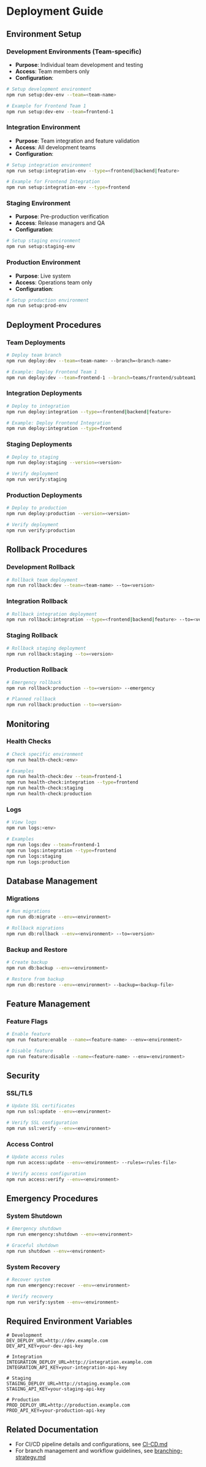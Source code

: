 # Deployment Guide

## Environment Setup

### Development Environments (Team-specific)
- **Purpose**: Individual team development and testing
- **Access**: Team members only
- **Configuration**:
```bash
# Setup development environment
npm run setup:dev-env --team=<team-name>

# Example for Frontend Team 1
npm run setup:dev-env --team=frontend-1
```

### Integration Environment
- **Purpose**: Team integration and feature validation
- **Access**: All development teams
- **Configuration**:
```bash
# Setup integration environment
npm run setup:integration-env --type=<frontend|backend|feature>

# Example for Frontend Integration
npm run setup:integration-env --type=frontend
```

### Staging Environment
- **Purpose**: Pre-production verification
- **Access**: Release managers and QA
- **Configuration**:
```bash
# Setup staging environment
npm run setup:staging-env
```

### Production Environment
- **Purpose**: Live system
- **Access**: Operations team only
- **Configuration**:
```bash
# Setup production environment
npm run setup:prod-env
```

## Deployment Procedures

### Team Deployments
```bash
# Deploy team branch
npm run deploy:dev --team=<team-name> --branch=<branch-name>

# Example: Deploy Frontend Team 1
npm run deploy:dev --team=frontend-1 --branch=teams/frontend/subteam1
```

### Integration Deployments
```bash
# Deploy to integration
npm run deploy:integration --type=<frontend|backend|feature>

# Example: Deploy Frontend Integration
npm run deploy:integration --type=frontend
```

### Staging Deployments
```bash
# Deploy to staging
npm run deploy:staging --version=<version>

# Verify deployment
npm run verify:staging
```

### Production Deployments
```bash
# Deploy to production
npm run deploy:production --version=<version>

# Verify deployment
npm run verify:production
```

## Rollback Procedures

### Development Rollback
```bash
# Rollback team deployment
npm run rollback:dev --team=<team-name> --to=<version>
```

### Integration Rollback
```bash
# Rollback integration deployment
npm run rollback:integration --type=<frontend|backend|feature> --to=<version>
```

### Staging Rollback
```bash
# Rollback staging deployment
npm run rollback:staging --to=<version>
```

### Production Rollback
```bash
# Emergency rollback
npm run rollback:production --to=<version> --emergency

# Planned rollback
npm run rollback:production --to=<version>
```

## Monitoring

### Health Checks
```bash
# Check specific environment
npm run health-check:<env>

# Examples
npm run health-check:dev --team=frontend-1
npm run health-check:integration --type=frontend
npm run health-check:staging
npm run health-check:production
```

### Logs
```bash
# View logs
npm run logs:<env>

# Examples
npm run logs:dev --team=frontend-1
npm run logs:integration --type=frontend
npm run logs:staging
npm run logs:production
```

## Database Management

### Migrations
```bash
# Run migrations
npm run db:migrate --env=<environment>

# Rollback migrations
npm run db:rollback --env=<environment> --to=<version>
```

### Backup and Restore
```bash
# Create backup
npm run db:backup --env=<environment>

# Restore from backup
npm run db:restore --env=<environment> --backup=<backup-file>
```

## Feature Management

### Feature Flags
```bash
# Enable feature
npm run feature:enable --name=<feature-name> --env=<environment>

# Disable feature
npm run feature:disable --name=<feature-name> --env=<environment>
```

## Security

### SSL/TLS
```bash
# Update SSL certificates
npm run ssl:update --env=<environment>

# Verify SSL configuration
npm run ssl:verify --env=<environment>
```

### Access Control
```bash
# Update access rules
npm run access:update --env=<environment> --rules=<rules-file>

# Verify access configuration
npm run access:verify --env=<environment>
```

## Emergency Procedures

### System Shutdown
```bash
# Emergency shutdown
npm run emergency:shutdown --env=<environment>

# Graceful shutdown
npm run shutdown --env=<environment>
```

### System Recovery
```bash
# Recover system
npm run emergency:recover --env=<environment>

# Verify recovery
npm run verify:system --env=<environment>
```

## Required Environment Variables
```env
# Development
DEV_DEPLOY_URL=http://dev.example.com
DEV_API_KEY=your-dev-api-key

# Integration
INTEGRATION_DEPLOY_URL=http://integration.example.com
INTEGRATION_API_KEY=your-integration-api-key

# Staging
STAGING_DEPLOY_URL=http://staging.example.com
STAGING_API_KEY=your-staging-api-key

# Production
PROD_DEPLOY_URL=http://production.example.com
PROD_API_KEY=your-production-api-key
```

## Related Documentation
- For CI/CD pipeline details and configurations, see [CI-CD.md](CI-CD.md)
- For branch management and workflow guidelines, see [branching-strategy.md](branching-strategy.md)
